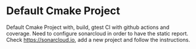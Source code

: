 # Default Cmake Project
Default Cmake Project with, build, gtest CI with github actions and coverage. 
Need to configure sonarcloud in order to have the static report. 
Check https://sonarcloud.io, add a new project and follow the instructions.  
